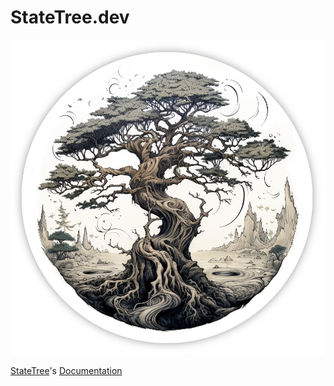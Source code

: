 # StateTree.dev

<picture style="transform: scale(0.5)">
<img alt="tree logo" src="https://raw.githubusercontent.com/GoodHatsLLC/StateTreeWebsite/main/static/img/statetree.webp" />
</picture>

[StateTree](https://github.com/GoodHatsLLC/StateTree)'s [Documentation](https://statetree.dev/documentation/statetree/)

<!--
```sh
./scripts/dkr
./scripts/runswift --docc package plugin generate-documentation
./scripts/runswift --docc package --allow-writing-to-directory docs \
    generate-documentation --target StateTree --disable-indexing \
    --output-path docs \
    --transform-for-static-hosting
```
-->
